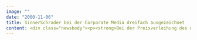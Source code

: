 ```yaml
---
image: ""
date: "2000-11-06"
title: SinnerSchrader bei der Corporate Media dreifach ausgezeichnet
content: <div class="newsbody"><p><strong>Bei der Preisverleihung des diesjährigen "Corporate Media 2000" wurde SinnerSchrader gleich dreifach ausgezeichnet. Die Autorenplattform bod.de war der Jury einen "Master of Media", die Immobilien-Site Propertygate.com einen Sonderpreis für hohen Standard wert. SinnerSchrader erhält für bod.de zudem eine Auszeichnung für die "anwenderfreundliche Umsetzung einer einmaligen Geschäftsidee".</strong></p><p>Die Preisverleihung fand vergangenen Freitag auf der DVD Fachtagung in der Industrie- und Handelskammer München statt. Neben SinnerSchrader erhielten unter anderem die Bertelsmann AG, die Adam Opel AG, das Haus der Geschichte und die Violinistin Vanessa Mae Auszeichnungen für ihre Arbeiten im New Media-Bereich.</p><p>Mit bod.de hat SinnerSchrader für den Buchgroßhändler Georg Lingenbrink die weltweit erste Online-Plattform für den digitalen Buchdruck entwickelt. Ziel der Website ist es, BoD als kostengünstige Alternative zu herkömmlichen Druckverfahren zu etablieren und ein wirkungsvolles Vermarktungsinstrument für Autoren zu schaffen. Propertygate.com ist ein umfassendes Kommunikations- und Informationsportal für Makler und Immobiliensuchende.</p></div>
---
```

